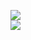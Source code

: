 [![](https://img.shields.io/badge/Made%20With-Github%20Spray-lightgrey.svg?style=for-the-badge&logo=github)](https://github.com/Annihil/github-spray#22542)  
[![](https://i.imgur.com/2DrTn0Z.gif)](https://github.com/Annihil/github-spray)